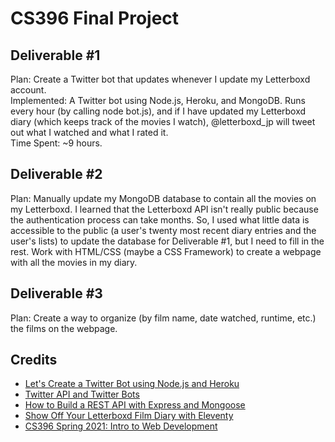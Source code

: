 # CS396 Final Project

## Deliverable #1 
Plan: Create a Twitter bot that updates whenever I update my Letterboxd account. </br>
Implemented: A Twitter bot using Node.js, Heroku, and MongoDB. Runs every hour (by calling node bot.js), and if I have updated my Letterboxd diary (which keeps track of the movies I watch), @letterboxd_jp will tweet out what I watched and what I rated it. </br>
Time Spent: ~9 hours. </br>

## Deliverable #2 
Plan: Manually update my MongoDB database to contain all the movies on my Letterboxd. I learned that the Letterboxd API isn't really public because the authentication process can take months. So, I used what little data is accessible to the public (a user's twenty most recent diary entries and the user's lists) to update the database for Deliverable #1, but I need to fill in the rest. Work with HTML/CSS (maybe a CSS Framework) to create a webpage with all the movies in my diary. 

## Deliverable #3
Plan: Create a way to organize (by film name, date watched, runtime, etc.) the films on the webpage. 

## Credits 
* [Let's Create a Twitter Bot using Node.js and Heroku](https://dev.to/developer_buddy/let-s-create-a-twitter-bot-using-node-js-and-heroku-1-3-43kb)</br>
* [Twitter API and Twitter Bots](https://shiffman.net/a2z/twitter-bots/)</br>
* [How to Build a REST API with Express and Mongoose](https://rahmanfadhil.com/express-rest-api/)</br>
* [Show Off Your Letterboxd Film Diary with Eleventy](https://smithtimmytim.com/blog/2020/create-a-film-diary-with-eleventy-and-letterboxd/)</br>
* [CS396 Spring 2021: Intro to Web Development](https://cs396-web-dev.github.io/spring2021/) </br>

